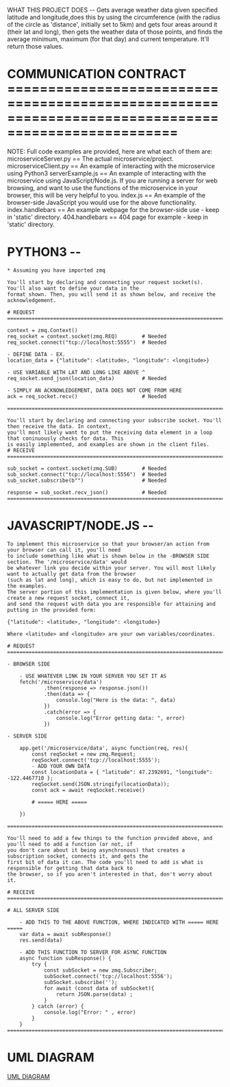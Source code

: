 WHAT THIS PROJECT DOES -- 
Gets average weather data given specified latitude and longitude,does this by using the circumference 
(with the radius of the circle as 'distance', initially set to 5km) and gets four areas around it 
(their lat and long), then gets the weather data of those points, and finds the average minimum, maximum
(for that day) and current temperature. It'll return those values.


# COMMUNICATION CONTRACT ===================================================================================================

NOTE: Full code examples are provided, here are what each of them are:
microserviceServer.py   ==  The actual microservice/project. 
microserviceClient.py   ==  An example of interacting with the microservice using Python3
serverExample.js        ==  An example of interacting with the microservice using JavaScript/Node.js.
                            If you are running a server for web browsing, and want to use the functions
                            of the microservice in your browser, this will be very helpful to you.
index.js                == An example of the browser-side JavaScript you would use for the above functionality.
index.handlebars        == An example webpage for the browser-side use - keep in 'static' directory.
404.handlebars          == 404 page for example - keep in 'static' directory.




# PYTHON3 --

    * Assuming you have imported zmq
     
    You'll start by declaring and connecting your request socket(s). You'll also want to define your data in the 
    format shown. Then, you will send it as shown below, and receive the acknowledgement.

    # REQUEST ===================================================================================================

    context = zmq.Context()
    req_socket = context.socket(zmq.REQ)        # Needed
    req_socket.connect("tcp://localhost:5555")  # Needed

    - DEFINE DATA - EX.
    location_data = {"latitude": <latitude>, "longitude": <longitude>}

    - USE VARIABLE WITH LAT AND LONG LIKE ABOVE ^
    req_socket.send_json(location_data)         # Needed

    - SIMPLY AN ACKNOWLEDGEMENT, DATA DOES NOT COME FROM HERE
    ack = req_socket.recv()                     # Needed

    ============================================================================================================

    You'll start by declaring and connecting your subscribe socket. You'll then receive the data. In context,
    you'll most likely want to put the receiving data element in a loop that coninuously checks for data. This
    is easily implemented, and examples are shown in the client files.
    # RECEIVE ==================================================================================================

    sub_socket = context.socket(zmq.SUB)        # Needed
    sub_socket.connect("tcp://localhost:5556")  # Needed
    sub_socket.subscribe(b"")                   # Needed

    response = sub_socket.recv_json()           # Needed
    ============================================================================================================



# JAVASCRIPT/NODE.JS --

    To implement this microservice so that your browser/an action from your browser can call it, you'll need
    to include something like what is shown below in the -BROWSER SIDE section. The '/microservice/data' would
    be whatever link you decide within your server. You will most likely want to actually get data from the browser
    (such as lat and long), which is easy to do, but not implemented in the examples. 
    The server portion of this implementation is given below, where you'll create a new request socket, connect it,
    and send the request with data you are responsible for attaining and putting in the provided form:

    {"latitude": <latitude>, "longitude": <longitude>}

    Where <latitude> and <longitude> are your own variables/coordinates.

    # REQUEST ==================================================================================================

    - BROWSER SIDE

        - USE WHATEVER LINK IN YOUR SERVER YOU SET IT AS
        fetch('/microservice/data')
                .then(response => response.json())
                .then(data => {
                    console.log("Here is the data: ", data)
                })
                .catch(error => {
                    console.log("Error getting data: ", error)
                })

    - SERVER SIDE

        app.get('/microservice/data', async function(req, res){    
            const reqSocket = new zmq.Request;
            reqSocket.connect('tcp://localhost:5555');
            - ADD YOUR OWN DATA
            const locationData = { "latitude": 47.2392691, "longitude": -122.4467710 };
            reqSocket.send(JSON.stringify(locationData));
            const ack = await reqSocket.receive()

            # ===== HERE =====

        })

    ============================================================================================================

    You'll need to add a few things to the function provided above, and you'll need to add a function (or not, if
    you don't care about it being asynchronous) that creates a subscription socket, connects it, and gets the
    first bit of data it can. The code you'll need to add is what is responsible for getting that data back to
    the browser, so if you aren't interested in that, don't worry about it.

    # RECEIVE ==================================================================================================

    # ALL SERVER SIDE 

        - ADD THIS TO THE ABOVE FUNCTION, WHERE INDICATED WITH ===== HERE =====
        var data = await subResponse()
        res.send(data)

        - ADD THIS FUNCTION TO SERVER FOR ASYNC FUNCTION
        async function subResponse() {
            try {  
                const subSocket = new zmq.Subscriber;
                subSocket.connect('tcp://localhost:5556');
                subSocket.subscribe('');
                for await (const data of subSocket){
                    return JSON.parse(data) ;
                }
            } catch (error) {
                console.log("Error: " , error)
            }
        }
    ============================================================================================================


# UML DIAGRAM
[UML DIAGRAM](UML2.drawio.png)
